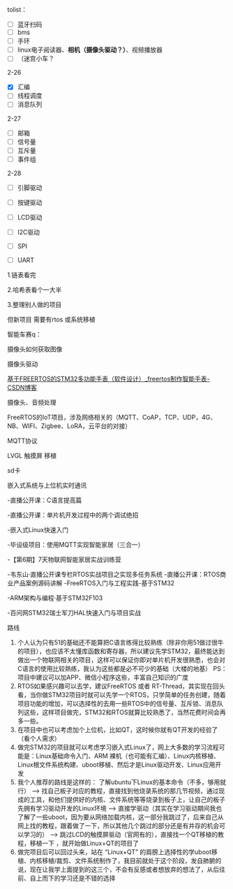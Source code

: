 tolist：

- [ ] 蓝牙扫码
- [ ] bms
- [ ] 手环
- [ ] linux电子阅读器、**相机（摄像头驱动？）**、视频播放器
- [ ] （迷宫小车？

2-26 

- [x] 汇编
- [ ] 线程调度
- [ ] 消息队列

2-27

- [ ] 邮箱
- [ ] 信号量
- [ ] 互斥量
- [ ] 事件组

2-28

- [ ] 引脚驱动
- [ ] 按键驱动
- [ ] LCD驱动
- [ ] I2C驱动
- [ ] SPI
- [ ] UART



1.链表看完

2.哈希表看个一大半

3.整理别人做的项目

但新项目 需要有rtos 或系统移植



智能车赛q：

摄像头如何获取图像

摄像头驱动

 

[基于FREERTOS的STM32多功能手表（软件设计）_freertos制作智能手表-CSDN博客](https://blog.csdn.net/wyhnbkls/article/details/139375000)



摄像头、音频处理

 FreeRTOS的IoT项目，涉及网络相关的（MQTT、CoAP，TCP、UDP，4G、NB、WIFI、Zigbee、LoRA，云平台的对接）

MQTT协议

LVGL 触摸屏  移植

sd卡

嵌入式系统与上位机实时通讯

-直播公开课：C语言提高篇 

-直播公开课：单片机开发过程中的两个调试绝招 

-嵌入式Linux快速入门 

-毕设级项目：使用MQTT实现智能家居（三合一） 

-【第6期】7天物联网智能家居实战训练营 

-韦东山·直播公开课专栏RTOS实战项目之实现多任务系统 -直播公开课：RTOS商业产品案例源码讲解 -FreeRTOS入门与工程实践-基于STM32 

-ARM架构与编程·基于STM32F103 

-百问网STM32瑞士军刀HAL快速入门与项目实战



路线

1. 个人认为只有51的基础还不能算把C语言练得比较熟练（除非你用51做过很牛的项目），也应该不太懂库函数和寄存器，所以建议先学STM32，最终能达到做出一个物联网相关的项目，这样可以保证你即对单片机开发很熟悉，也会对C语言的使用比较熟练，我认为这些都是必不可少的基础（大楼的地基） PS：项目中建议可以加APP、微信小程序这些，丰富自己知识的广度 
2.  RTOS如果感兴趣可以去学，建议FreeRTOS 或者 RT-Thread，其实现在回头看，当你做STM32项目时就可以先学一个RTOS，只学简单的任务创建，随着项目功能的增加，可以选择性的去用一些RTOS中的信号量、互斥锁、消息队列这些，这样项目做完，STM32和RTOS就算比较熟悉了，当然花费时间会再多一些。 
3. 在项目中也可以考虑加个上位机，比如QT，这时候你就有QT开发的经验了（看个人需求）
4. 做完STM32的项目就可以考虑学习嵌入式Linux了，网上大多数的学习流程可能是：Linux基础命令入门、ARM 裸机（也可能有汇编）、Linux内核移植、Linux根文件系统构建、uboot移植、然后才是Linux驱动开发、Linux应用开发 
5.  我个人推荐的路线是这样的： 了解ubuntu下Linux的基本命令（不多，够用就行） --> 找自己板子对应的教程，直接找到他烧录系统的那几节视频，通过现成的工具，和他们提供好的内核、文件系统等等烧录到板子上，让自己的板子先拥有学习驱动开发的Linux环境 --> 直接学驱动（其实在学习驱动期间我也了解了一些uboot，因为要从网络加载内核，这一部分我跳过了，后来自己从网上找的教程，跟着做了一下，所以其他几个跳过的部分还是有并存的机会可以学习的） --> 跳过LCD的触摸屏驱动（官网有的），直接找一个QT移植的教程，移植一下 ，就开始做Linux+QT的项目了 
6. 做完项目后可以回过头来，站在 “Linux+QT” 的肩膀上选择性的学uboot移植、内核移植/裁剪、文件系统制作了，我目前就处于这个阶段，发自肺腑的说，现在让我学上面提到的这三个，不会有反感或者想放弃的想法了，从后往前、自上而下的学习还是不错的选择



